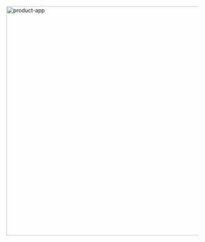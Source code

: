 <img src="https://media.giphy.com/media/vxMvkXbd4l4NdWRnUL/giphy.gif" width="600" alt="product-app">
